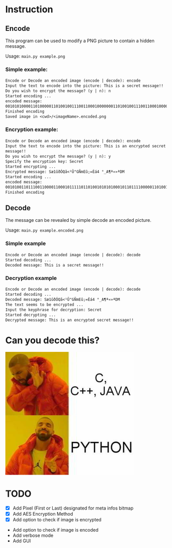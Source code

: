 # Instruction
## Encode

This program can be used to modify a PNG picture to contain a hidden message.

Usage: `main.py example.png`


### Simple example:

```
Encode or Decode an encoded image (encode | decode): encode
Input the text to encode into the picture: This is a secret message!!
Do you wish to encrypt the message? (y | n): n
Started encoding ...
encoded message: 001010100001101000001101001001110011000100000001101001001110011000100000001100001000100000001110011001100101001100011001110010001100101001110100000100000001101101001100101001110011001110011001100001001100111001100101000100001000100001
Finished encoding
Saved image in <cwd>/<imageName>.encoded.png
```

### Encryption example:

```
Encode or Decode an encoded image (encode | decode): encode
Input the text to encode into the picture: This is an encrypted secret message!! 
Do you wish to encrypt the message? (y | n): y
Specify the encryption key: Secret
Started encrypting ...
Encrypted message: Sæ1ûðÓQã<¹Û"GÑmEû;=Èá4 °_A¶ª«»ªDM
Started encoding ...
encoded message: 001010011011100110000110001011111011010010101010001011011110000011010011001010001011100011000111100010111001011011011010011001000100010010000001001000111011010001001101101001000101011111011000111011000000101000111101011001000000011111010010010011100001010011110001010001000111100001000010011101000000110100000010000000100000010110000000011111001011111001000001010110110010000010010101010010101011010111011010101010001000100001001101
Finished encoding
```

## Decode

The message can be revealed by simple decode an encoded picture.

Usage: `main.py example.encoded.png`

### Simple example

```
Encode or Decode an encoded image (encode | decode): decode
Started decoding ...
Decoded message: This is a secret message!!
```

### Decryption example

```
Encode or Decode an encoded image (encode | decode): decode
Started decoding ...
Decoded message: Sæ1ûðÓQã<¹Û"GÑmEû;=Èá4 °_A¶ª«»ªDM
The text seems to be encrypted ...
Input the keyphrase for decryption: Secret
Started decrypting ...
Decrypted message: This is an encrypted secret message!!
```

# Can you decode this?

![Python](python.png)

# TODO
- [x] Add Pixel (First or Last) designated for meta infos bitmap
- [x] Add AES Encryption Method
- [x] Add option to check if image is encrypted
- Add option to check if image is encoded
- Add verbose mode
- Add GUI
